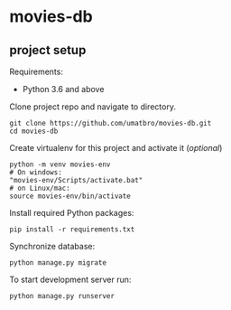 # movies-db

## project setup

Requirements:
* Python 3.6 and above

Clone project repo and navigate to directory.
```
git clone https://github.com/umatbro/movies-db.git
cd movies-db
```

Create virtualenv for this project and activate it (*optional*)
```
python -m venv movies-env
# On windows:
"movies-env/Scripts/activate.bat"
# on Linux/mac:
source movies-env/bin/activate
```

Install required Python packages:
```
pip install -r requirements.txt
```

Synchronize database:
```
python manage.py migrate
```

To start development server run:
```
python manage.py runserver
```
